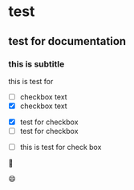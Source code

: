 # test
## test for documentation
### this is subtitle
<p> this is test for <p> </p>

* [ ] checkbox text
* [x] checkbox text
- [x] test for checkbox
- [ ] test for checkbox
+ [ ] this is test for check box 

🤗

:smile:
